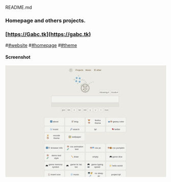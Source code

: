 README.md
###
### Homepage and others projects.
### [https://Gabc.tk](https://gabc.tk)
#[#website](https://github.com/topics/website?l=html&o=desc&s=updated)
#[#homepage](https://github.com/topics/homepage?l=html&o=desc&s=updated)
#[#theme](https://github.com/topics/theme?l=html&o=desc&s=updated)

#### Screenshot
![screenshot](/img/screenshot.png)
